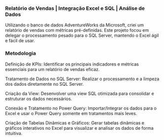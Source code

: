 ### Relatório de Vendas | Integração Excel e SQL | Análise de Dados

Utilizando o banco de dados AdventureWorks da Microsoft, criei um relatório de vendas com métricas pré-definidas. Este projeto focou em delegar o processamento pesado para o SQL Server, mantendo o Excel ágil e fácil de usar.

### Metodologia 

Definição de KPIs: Identificar os principais indicadores e métricas essenciais para um relatório de vendas eficaz.

Tratamento de Dados no SQL Server: Realizar o processamento e a limpeza dos dados diretamente no SQL Server.

Criação da View: Desenvolver uma view SQL otimizada para consolidar e estruturar os dados necessários.

Conexão e Tratamento no Power Query: Importar/Integrar os dados para o Excel e usar o Power Query somente em tratamentos mais leves.

Criação de Tabelas Dinâmicas e Gráficos: Gerar tabelas dinâmicas e gráficos interativos no Excel para visualizar e analisar os dados de forma intuitiva.


